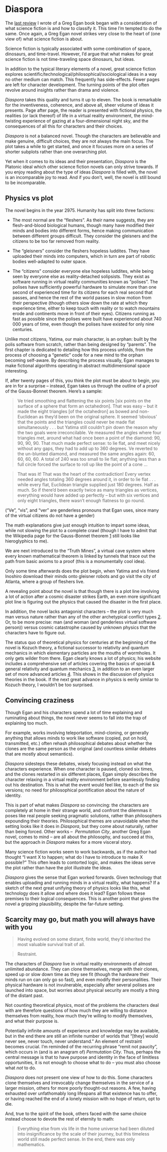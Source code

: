 # Diaspora

The [last review](https://strataoftheworld.blogspot.com/2018/05/review-permutation-city-greg-egan.html) I wrote of a Greg Egan book began with a consideration of what science fiction is and how to classify it. This time I’m tempted to do the same. Once again, a Greg Egan novel strikes very close to the heart of (one view of) what science fiction is about.

Science fiction is typically associated with some combination of space, dinosaurs, and time-travel. However, I’d argue that what makes for great science fiction is not time-traveling space dinosaurs, but ideas.

In addition to the typical literary elements of a novel, great science fiction explores scientific/technological/philosophical/sociological ideas in a way no other medium can match. This frequently has side-effects. Fewer pages are left for character development. The turning points of the plot often revolve around insights rather than drama and violence.

_Diaspora_ takes this quality and turns it up to eleven. The book is remarkable for the inventiveness, coherence, and above all, sheer volume of ideas it presents. Page after page, the reader is presented with fictional physics, the realities (or lack thereof) of life in a virtual reality environment, the mind-twisting experience of gazing at a four-dimensional night sky, and the consequences of all this for characters and their choices.

_Diaspora_ is not a balanced novel. Though the characters are believable and make genuine, difficult choices, they are not always the main focus. The plot takes a while to get started, and once it focuses more on a series of shorter subplots rather than one overarching plot.

Yet when it comes to its ideas and their presentation, _Diaspora_ is the Platonic ideal which other science fiction novels can only strive towards. If you enjoy reading about the type of ideas _Diaspora_ is filled with, the novel is an incomparable joy to read. And if you don’t, well, the novel is still bound to be incomparable.



## Physics vs plot

The novel begins in the year 2975. Humanity has split into three factions:



- The most normal are the “fleshers”. As their name suggests, they are flesh-and-blood biological humans, though many have modified their minds and bodies into different forms, hence making communication between different groups difficult. They consider the gleisners and the citizens to be too far removed from reality.

- The “gleisners” consider the fleshers hopeless luddites. They have uploaded their minds into computers, which in turn are part of robotic bodies well-adapted to outer space.

- The “citizens” consider everyone else hopeless luddites, while being seen by everyone else as reality-detached solipsists. They exist as software running in virtual reality communities known as “polises”. The polises have sufficiently powerful hardware to simulate more than one second of experienced time for its citizens for each real second that passes, and hence the rest of the world passes in slow motion from their perspective (though others slow down the rate at which they experience time, either to keep touch with reality or to watch mountains erode and continents move in front of their eyes). Citizens running as fast as possible since the polises were built have experienced about 740 000 years of time, even though the polises have existed for only nine centuries.



Unlike most citizens, Yatima, our main character, is an orphan: built by the polis software from scratch, rather than being designed by “parents”. The first chapter is dedicated to detailing how this process unfolds, from the process of choosing a “genetic” code for a new mind to the orphan becoming self-aware. By describing the process visually, Egan manages to make fictional algorithms operating in abstract multidimensional space interesting.

If, after twenty pages of this, you think the plot must be about to begin, you are in for a surprise – instead, Egan takes us through the outline of a proof of the Gauss-Bonnet theorem. Here’s a sample:



> Ve tried smoothing and flattening the six points [six points on the surface of a sphere that form an octahedron]. That was easy – but it made the eight triangles [of the octahedron] as bowed and non-Euclidean as they’d been on the original sphere. It seemed ‘obvious’ that the points and the triangles could never be made flat simultaneously . . . but Yatima still couldn’t pin down the reason why the two goals were irreconcilable. Ve measured the angles where four triangles met, around what had once been a point of the diamond: 90, 90, 90, 90. That much made perfect sense: to lie flat, and meet nicely without any gaps, they had to add up to 360 degrees. Ve reverted to the un-blunted diamond, and measured the same angles again: 60, 60, 60, 60. A total of 240 was too small to lie flat; anything less than a full circle forced the surface to roll up like the point of a cone …

> That was it! That was the heart of the contradiction! Every vertex needed angles totaling 360 degrees around it, in order to lie flat . . . while every flat, Euclidean triangle supplied just 180 degrees. Half as much. So if there’d been exactly twice as many triangles as vertices, everything would have added up perfectly – but with six vertices and only eight triangles, there wasn’t enough flatness to go round.



(“Ve”, “vis”, and “ver” are genderless pronouns that Egan uses, since many of the virtual citizens do not have a gender)

The math explanations give just enough intuition to impart some ideas, while not slowing the plot to a complete crawl (though I have to admit that the Wikipedia page for the Gauss-Bonnet theorem [1] still looks like hieroglyphics to me).

We are next introduced to the “Truth Mines”, a virtual cave system where every known mathematical theorem is linked by tunnels that trace out the path from basic axioms to a proof (this is a monumentally cool idea).

Only some time afterwards does the plot begin, when Yatima and vis friend Inoshiro download their minds onto gleisner robots and go visit the city of Atlanta, where a group of fleshers live.

A revealing point about the novel is that though there is a plot line involving a lot of action after a cosmic disaster strikes Earth, an even more significant plot line is figuring out the physics that caused the disaster in the first place.

In addition, the novel lacks antagonist characters – the plot is very much man versus nature rather than any of the other archetypical conflict types [2]. Or, to be more precise: man (and woman (and genderless virtual software person)) versus cosmic catastrophe caused by unknown physics that the characters have to figure out.

The status quo of theoretical physics for centuries at the beginning of the novel is Kozuch theory, a fictional successor to relativity and quantum mechanics in which elementary particles are the mouths of wormholes. It only gets wilder from there. Egan clearly knows a lot of physics; his website includes a comprehensive set of articles covering the basics of special & general relativity and quantum mechanics [3], in addition to an even larger set of more advanced articles [4]. This shows in the discussion of physics theories in the book. If the next great advance in physics is eerily similar to Kozuch theory, I wouldn’t be too surprised.





## Convincing craziness



Though Egan and his characters spend a lot of time explaining and ruminating about things, the novel never seems to fall into the trap of explaining too much.

For example, works involving teleportation, mind-cloning, or generally anything that allows minds to work like software (copied, put on hold, transmitted, etc.) often rehash philosophical debates about whether the clones are the same person as the original (and countless similar debates that are mostly about semantics).

_Diaspora_ sidesteps these debates, wisely focusing instead on what the characters experience. When one character is paused, cloned six times, and the clones restarted in six different places, Egan simply describes the character relaxing in a virtual reality environment before seamlessly finding out his destination. This is what the event would feel like, to each of the six versions; no need for philosophical pontification about the nature of identity.

This is part of what makes _Diaspora_ so convincing: the characters are completely at home in their strange world, and confront the dilemmas it poses like real people seeking pragmatic solutions, rather than philosophers expounding their theories. Philosophical themes are unavoidable when the setting looks like it does in _Diaspora_, but they come about naturally, rather than being forced. Other works –  _Permutation City_, another Greg Egan novel, comes to mind – are all about the philosophy, and succeed at this, but the approach in _Diaspora_ makes for a more visceral story.

Many science fiction works seem to work backwards, as if the author had thought “I want X to happen; what do I have to introduce to make X possible?” This often leads to contorted logic, and makes the ideas serve the plot rather than have the plot illustrate the ideas.

_Diaspora_ gives the sense that Egan worked forwards. Given technology that enables uploading and running minds in a virtual reality, what happens? If a sketch of the next great unifying theory of physics looks like this, what technology does it allow and where does it lead? Egan follows these premises to their logical consequences. This is another point that gives the novel a gripping plausibility, despite the far-future setting.





## Scarcity may go, but math you will always have with you 

> Having evolved on some distant, finite world, they’d inherited the most valuable survival trait of all.

> Restraint.

The characters of _Diaspora_ live in virtual reality environments of almost unlimited abundance. They can clone themselves, merge with their clones, speed up or slow down time as they see fit (though the hardware their minds run on can only go so fast), and even modify their personalities. Their physical hardware is not invulnerable, especially after several polises are launched into space, but worries about physical security are mostly a thing of the distant past.

Not counting theoretical physics, most of the problems the characters deal with are therefore questions of how much they are willing to distance themselves from reality, how much they’re willing to modify themselves, and what their purpose is.  

Potentially infinite amounts of experience and knowledge may be available, but in the end there are still an infinite number of worlds that “[they] would never see, never touch, never understand.” An element of restraint becomes crucial. I’m reminded of the recurring phrase “remit not paucity”, which occurs in (and is an anagram of) _Permutation City_. Thus, perhaps the central message is that to have purpose and identity in the face of limitless opportunities, it is not enough to choose what to do – you must also choose what _not_ to do.

_Diaspora_ does not present one view of how to do this. Some characters clone themselves and irrevocably change themselves in the service of a larger mission, others for more poorly thought-out reasons. A few, having exhausted over unfathomably long lifespans all that existence has to offer, or having reached the end of a lonely mission with no hope of return, opt to die.

And, true to the spirit of the book, others faced with the same choice instead choose to devote the rest of eternity to math:



> Everything else from vis life in the home universe had been diluted into insignificance by the scale of their journey, but this timeless world still made perfect sense. In the end, there was only mathematics.



[1]:	https://en.wikipedia.org/wiki/Gauss-bonnet_theorem

[2]:	http://2.bp.blogspot.com/-FWszluTZTpM/U310wQoCMWI/AAAAAAAAEQk/V-0w-hWjhvo/s1600/conflict-blog.jpg

[3]:	http://www.gregegan.net/FOUNDATIONS/index.html

[4]:	http://www.gregegan.net/SCIENCE/Science.html




